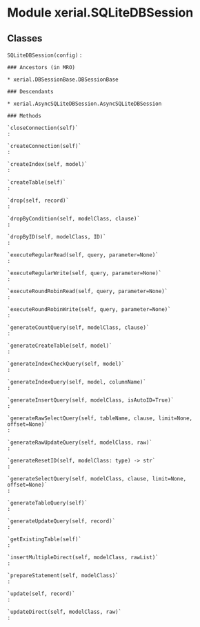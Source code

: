 Module xerial.SQLiteDBSession
=============================

Classes
-------

`SQLiteDBSession(config)`
:   

    ### Ancestors (in MRO)

    * xerial.DBSessionBase.DBSessionBase

    ### Descendants

    * xerial.AsyncSQLiteDBSession.AsyncSQLiteDBSession

    ### Methods

    `closeConnection(self)`
    :

    `createConnection(self)`
    :

    `createIndex(self, model)`
    :

    `createTable(self)`
    :

    `drop(self, record)`
    :

    `dropByCondition(self, modelClass, clause)`
    :

    `dropByID(self, modelClass, ID)`
    :

    `executeRegularRead(self, query, parameter=None)`
    :

    `executeRegularWrite(self, query, parameter=None)`
    :

    `executeRoundRobinRead(self, query, parameter=None)`
    :

    `executeRoundRobinWrite(self, query, parameter=None)`
    :

    `generateCountQuery(self, modelClass, clause)`
    :

    `generateCreateTable(self, model)`
    :

    `generateIndexCheckQuery(self, model)`
    :

    `generateIndexQuery(self, model, columnName)`
    :

    `generateInsertQuery(self, modelClass, isAutoID=True)`
    :

    `generateRawSelectQuery(self, tableName, clause, limit=None, offset=None)`
    :

    `generateRawUpdateQuery(self, modelClass, raw)`
    :

    `generateResetID(self, modelClass: type) ‑> str`
    :

    `generateSelectQuery(self, modelClass, clause, limit=None, offset=None)`
    :

    `generateTableQuery(self)`
    :

    `generateUpdateQuery(self, record)`
    :

    `getExistingTable(self)`
    :

    `insertMultipleDirect(self, modelClass, rawList)`
    :

    `prepareStatement(self, modelClass)`
    :

    `update(self, record)`
    :

    `updateDirect(self, modelClass, raw)`
    :